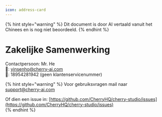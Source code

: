 ```yaml
---
icon: address-card
---
```


{% hint style="warning" %}
Dit document is door AI vertaald vanuit het Chinees en is nog niet beoordeeld.
{% endhint %}

# Zakelijke Samenwerking

Contactpersoon: Mr. He  
📮: yinsenho@cherry-ai.com  
📱: 18954281942 (geen klantenservicenummer)

{% hint style="warning" %}
Voor gebruiksvragen mail naar support@cherry-ai.com

Of dien een issue in: [https://github.com/CherryHQ/cherry-studio/issues](https://github.com/CherryHQ/cherry-studio/issues)  
{% endhint %}